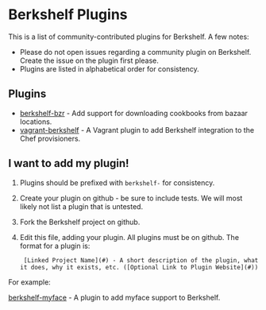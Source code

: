 Berkshelf Plugins
=================
This is a list of community-contributed plugins for Berkshelf. A few notes:

- Please do not open issues regarding a community plugin on Berkshelf. Create the issue on the plugin first please.
- Plugins are listed in alphabetical order for consistency.

Plugins
-------
- [berkshelf-bzr](https://github.com/berkshelf/berkshelf-bzr) - Add support for downloading cookbooks from bazaar locations.
- [vagrant-berkshelf](https://github.com/berkshelf/vagrant-berkshelf) - A Vagrant plugin to add Berkshelf integration to the Chef provisioners.

I want to add my plugin!
------------------------
1. Plugins should be prefixed with `berkshelf-` for consistency.
1. Create your plugin on github - be sure to include tests. We will most likely not list a plugin that is untested.
1. Fork the Berkshelf project on github.
1. Edit this file, adding your plugin. All plugins must be on github. The format for a plugin is:

        [Linked Project Name](#) - A short description of the plugin, what it does, why it exists, etc. ([Optional Link to Plugin Website](#))

  For example:

  [berkshelf-myface](https://github.com/berkshelf/berkshelf-myface) - A plugin to add myface support to Berkshelf.
